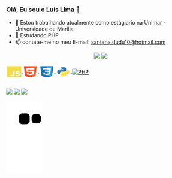 ### Olá, Eu sou o Luís Lima 👋
- 🔭 Estou trabalhando atualmente como estágiario na Unimar - Universidade de Marília
- 🌱 Estudando PHP
- 📫 contate-me no meu E-mail: santana.dudu10@hotmail.com
<!-- Github Stats -->
<div align="center">
  <a href="https://github.com/Lueasyx">
  <img height="180em" src="https://github-readme-stats.vercel.app/api?username=Lueasyx&show_icons=true&theme=dracula&include_all_commits=true&count_private=true"/>
  <img height="180em" src="https://github-readme-stats.vercel.app/api/top-langs/?username=Lueasyx&layout=compact&langs_count=7&theme=dracula"/>
</div>
<!-- Linguagens de programação -->
<div style="display: inline_block"><br>
  <img align="center" alt="Javascrip" height="30" width="40" src="https://raw.githubusercontent.com/devicons/devicon/master/icons/javascript/javascript-plain.svg">
  <img align="center" alt="HTML" height="30" width="40" src="https://raw.githubusercontent.com/devicons/devicon/master/icons/html5/html5-original.svg">
  <img align="center" alt="CSS" height="30" width="40" src="https://raw.githubusercontent.com/devicons/devicon/master/icons/css3/css3-original.svg">
  <img align="center" alt="Python" height="30" width="40" src="https://raw.githubusercontent.com/devicons/devicon/master/icons/python/python-original.svg">
  <img align="center" alt="PHP" height="30" width="40" src="https://cdn.jsdelivr.net/gh/devicons/devicon/icons/php/php-plain.svg">
</div>
  
  ##
  
<div>
  <a href="https://www.instagram.com/luisrduardo/" target="_blank"><img src="https://img.shields.io/badge/-Instagram-%23E4405F?style=for-the-badge&logo=instagram&logoColor=white" target="_blank"></a>
  <a href = "mailto:santana.dudu10@hotmail.com"><img src="https://img.shields.io/badge/-Gmail-%23333?style=for-the-badge&logo=gmail&logoColor=white" target="_blank"></a>
  <a href="https://www.linkedin.com/in/luis-eduardo-lima/" target="_blank"><img src="https://img.shields.io/badge/-LinkedIn-%230077B5?style=for-the-badge&logo=linkedin&logoColor=white" target="_blank"></a> 
  
![Snake animation](https://github.com/Lueasyx/Lueasyx/blob/output/github-contribution-grid-snake.svg)
<div/>
